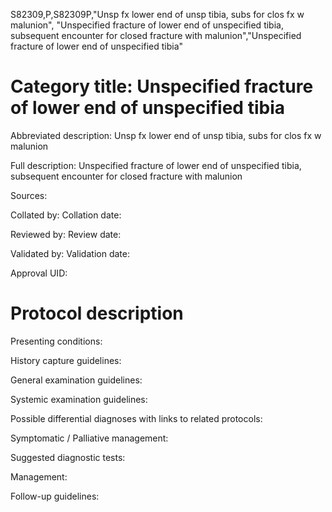 S82309,P,S82309P,"Unsp fx lower end of unsp tibia, subs for clos fx w malunion", "Unspecified fracture of lower end of unspecified tibia, subsequent encounter for closed fracture with malunion","Unspecified fracture of lower end of unspecified tibia"
# Category title: Unspecified fracture of lower end of unspecified tibia

Abbreviated description: Unsp fx lower end of unsp tibia, subs for clos fx w malunion

Full description: Unspecified fracture of lower end of unspecified tibia, subsequent encounter for closed fracture with malunion

Sources:

Collated by:
Collation date:

Reviewed by:
Review date:

Validated by:
Validation date:

Approval UID:

# Protocol description

Presenting conditions:

History capture guidelines:

General examination guidelines:

Systemic examination guidelines:

Possible differential diagnoses with links to related protocols:

Symptomatic / Palliative management:

Suggested diagnostic tests:

Management:

Follow-up guidelines:
